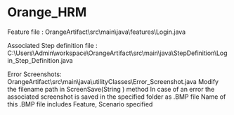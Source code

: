 # Orange_HRM

Feature file : 
OrangeArtifact\src\main\java\features\Login.java

Associated Step definition file : 
C:\Users\Admin\workspace\OrangeArtifact\src\main\java\StepDefinition\Login_Step_Definition.java

Error Screenshots: 
OrangeArtifact\src\main\java\utilityClasses\Error_Screenshot.java
Modify the filename path in ScreenSave(String ) method
In case of an error the associated screenshot is saved in the specified folder as .BMP file
Name of this .BMP file includes Feature, Scenario specified 



